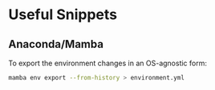 # Useful Snippets

## Anaconda/Mamba

To export the environment changes in an OS-agnostic form:

```bash
mamba env export --from-history > environment.yml
```




